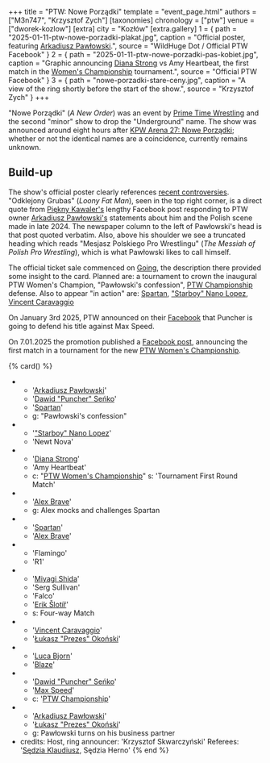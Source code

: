 +++
title = "PTW: Nowe Porządki"
template = "event_page.html"
authors = ["M3n747", "Krzysztof Zych"]
[taxonomies]
chronology = ["ptw"]
venue = ["dworek-kozlow"]
[extra]
city = "Kozłów"
[extra.gallery]
1 = { path = "2025-01-11-ptw-nowe-porzadki-plakat.jpg", caption = "Official poster, featuring [Arkadiusz Pawłowski](@/w/pan-pawlowski.md).", source = "WildHuge Dot / Official PTW Facebook" }
2 = { path = "2025-01-11-ptw-nowe-porzadki-pas-kobiet.jpg", caption = "Graphic announcing [Diana Strong](@/w/diana-strong.md) vs Amy Heartbeat, the first match in the [Women's Championship](@/c/ptw-womens-championship.md) tournament.", source = "Official PTW Facebook" }
3 = { path = "nowe-porzadki-stare-ceny.jpg", caption = "A view of the ring shortly before the start of the show.", source = "Krzysztof Zych" }
+++

"Nowe Porządki" (_A New Order_) was an event by [Prime Time Wrestling](@/o/ptw.md) and the second "minor" show to drop the "Underground" name. The show was announced around eight hours after [KPW Arena 27: Nowe Porządki](@/e/kpw/2025-01-24-kpw-arena-27.md); whether or not the identical names are a coincidence, currently remains unknown.

## Build-up

The show's official poster clearly references [recent controversies](@/o/ptw.md#polish-wrestling-scene). "Odklejony Grubas" (_Loony Fat Man_), seen in the top right corner, is a direct quote from [Piękny Kawaler's](@/w/piekny-kawaler.md) lengthy Facebook post responding to PTW owner [Arkadiusz Pawłowski's](@/w/pan-pawlowski.md) statements about him and the Polish scene made in late 2024.
The newspaper column to the left of Pawłowski's head is that post quoted verbatim. Also, above his shoulder we see a truncated heading which reads "Mesjasz Polskiego Pro Wrestlingu" (_The Messiah of Polish Pro Wrestling_), which is what Pawłowski likes to call himself.

The official ticket sale commenced on [Going][going], the description there provided some insight to the card. Planned are: a tournament to crown the inaugural PTW Women's Champion, "Pawłowski's confession", [PTW Championship](@/c/ptw-championship.md) defense. Also to appear "in action" are: [Spartan](@/w/spartan.md), ["Starboy" Nano Lopez](@/w/nano-lopez.md), [Vincent Caravaggio](@/w/vincent-caravaggio.md)

On January 3rd 2025, PTW announced on their [Facebook][fb-puncher] that Puncher is going to defend his title against Max Speed.

On 7.01.2025 the promotion published a [Facebook post][fb-womens-tournament], announcing the first match in a tournament for the new [PTW Women's Championship](@/c/ptw-womens-championship.md).

{% card() %}
- - '[Arkadiusz Pawłowski](@/w/pan-pawlowski.md)'
  - '[Dawid "Puncher" Seńko](@/w/puncher.md)'
  - '[Spartan](@/w/spartan.md)'
  - g: "Pawłowski's confession"
- - '["Starboy" Nano Lopez](@/w/nano-lopez.md)'
  - 'Newt Nova'
- - '[Diana Strong](@/w/diana-strong.md)'
  - 'Amy Heartbeat'
  - c: "[PTW Women's Championship](@/c/ptw-womens-championship.md)"
    s: 'Tournament First Round Match'
- - '[Alex Brave](@/w/alex-brave.md)'
  - g: Alex mocks and challenges Spartan
- - '[Spartan](@/w/spartan.md)'
  - '[Alex Brave](@/w/alex-brave.md)'
- - 'Flamingo'
  - 'R1'
- - '[Miyagi Shida](@/w/miyagi-shida.md)'
  - 'Serg Sullivan'
  - 'Falco'
  - '[Erik Šlotíř](@/w/erik-slotir.md)'
  - s: Four-way Match
- - '[Vincent Caravaggio](@/w/vincent-caravaggio.md)'
  - '[Łukasz "Prezes" Okoński](@/w/lukasz-okonski.md)'
- - '[Luca Bjorn](@/w/luca-bjorn.md)'
  - '[Blaze](@/w/blaze.md)'
- - '[Dawid "Puncher" Seńko](@/w/puncher.md)'
  - '[Max Speed](@/w/max-speed.md)'
  - c: '[PTW Championship](@/c/ptw-championship.md)'
- - '[Arkadiusz Pawłowski](@/w/pan-pawlowski.md)'
  - '[Łukasz "Prezes" Okoński](@/w/lukasz-okonski.md)'
  - g: Pawłowski turns on his business partner
- credits:
    Host, ring announcer: 'Krzysztof Skwarczyński'
    Referees: '[Sędzia Klaudiusz](@/w/sedzia-klaudiusz.md), Sędzia Herno'
{% end %}

[fb-puncher]: https://www.facebook.com/PrimeTimeWrestlingPL/posts/pfbid02T2fMPjNH9X8iiJ4WMjxaSAQKw6WH6AYBw8Cn6NfxaGqiPbPppdRgqDqF7NktsqFml
[going]: https://goingapp.pl/wydarzenie/gala-pro-wrestlingu-ptw-nowe-porzadki
[fb-womens-tournament]: https://www.facebook.com/PrimeTimeWrestlingPL/posts/pfbid02WBNZzyEjWKb61be6JN3h9LUUPJUtA8sMSAXdxowMVTouN35SeLdcNkRAjD2Mfw2Ml
